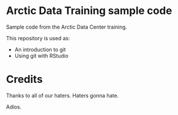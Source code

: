 # Arctic Data Training sample code
Sample code from the Arctic Data Center training.

This repository is used as:

* An introduction to git
* Using git with RStudio

# Credits  

Thanks to all of our haters.  Haters gonna hate.

Adios.